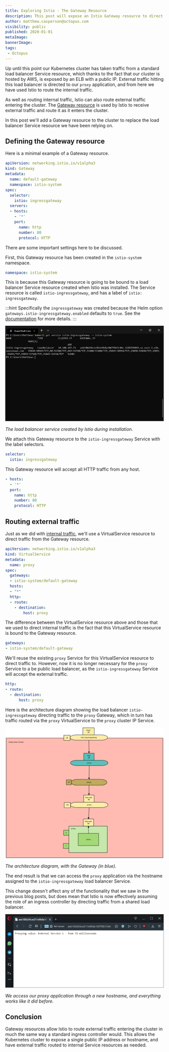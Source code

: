 ```yaml
---
title: Exploring Istio - The Gateway Resource
description: This post will expose an Istio Gateway resource to direct external traffic into the cluster
author: matthew.casperson@octopus.com
visibility: public
published: 2020-01-01
metaImage:
bannerImage:
tags:
 - Octopus
---
```


Up until this point our Kubernetes cluster has taken traffic from a standard load balancer Service resource, which thanks to the fact that our cluster is hosted by AWS, is exposed by an ELB with a public IP. External traffic hitting this load balancer is directed to our `proxy` application, and from here we have used Istio to route the internal traffic.

As well as routing internal traffic, Istio can also route external traffic entering the cluster. The [Gateway resource](https://istio.io/docs/reference/config/networking/v1alpha3/gateway/) is used by Istio to receive external traffic and route it as it enters the cluster.

In this post we'll add a Gateway resource to the cluster to replace the load balancer Service resource we have been relying on.

## Defining the Gateway resource

Here is a minimal example of a Gateway resource.

```YAML
apiVersion: networking.istio.io/v1alpha3
kind: Gateway
metadata:
  name: default-gateway
  namespace: istio-system
spec:
  selector:
    istio: ingressgateway
  servers:
  - hosts:
    - '*'
    port:
      name: http
      number: 80
      protocol: HTTP
```

There are some important settings here to be discussed.

First, this Gateway resource has been created in the `istio-system` namespace.

```YAML
namespace: istio-system
```

This is because this Gateway resource is going to be bound to a load balancer Service resource created when Istio was installed. The Service resource is called `istio-ingressgateway`, and has a label of `istio: ingressgateway`.

:::hint
Specifically the `ingressgateway` was created because the Helm option `gateways.istio-ingressgateway.enabled` defaults to `true`. See the [documentation](https://istio.io/docs/reference/config/installation-options/) for more details.
:::

![](ingressgateway.png "width=500")

*The load balancer service created by Istio during installation.*

We attach this Gateway resource to the `istio-ingressgateway` Service with the label selectors.

```YAML
selector:
  istio: ingressgateway
```

This Gateway resource will accept all HTTP traffic from any host.

```YAML
- hosts:
  - '*'
  port:
    name: http
    number: 80
    protocol: HTTP
```

## Routing external traffic

Just as we did with [internal traffic](/blog/2019-09/istio/istio-virtualservice/index.md), we'll use a VirtualService resource to direct traffic from the Gateway resource.

```YAML
apiVersion: networking.istio.io/v1alpha3
kind: VirtualService
metadata:
  name: proxy
spec:
  gateways:
  - istio-system/default-gateway
  hosts:
  - "*"
  http:
  - route:
    - destination:
        host: proxy
```

The difference between the VirtualService resource above and those that we used to direct internal traffic is the fact that this VirtualService resource is bound to the Gateway resource.

```YAML
gateways:
- istio-system/default-gateway
```

We'll reuse the existing `proxy` Service for this VirtualService resource to direct traffic to. However, now it is no longer necessary for the `proxy` Service to a be public load balancer, as the `istio-ingressgateway` Service will accept the external traffic.

```YAML
http:
- route:
  - destination:
      host: proxy
```

Here is the architecture diagram showing the load balancer `istio-ingressgateway` directing traffic to the `proxy` Gateway, which in turn has traffic routed via the `proxy` VirtualService to the `proxy` cluster IP Service.

![](istio-gateway.svg "width=500")

*The architecture diagram, with the Gateway (in blue).*

The end result is that we can access the `proxy` application via the hostname assigned to the `istio-ingressgateway` load balancer Service.

This change doesn't affect any of the functionality that we saw in the previous blog posts, but does mean that Istio is now effectively assuming the role of an ingress controller by directing traffic from a shared load balancer.

![](browser.png "width=500")

*We access our proxy application through a new hostname, and everything works like it did before.*

## Conclusion

Gateway resources allow Istio to route external traffic entering the cluster in much the same way a standard ingress controller would. This allows the Kubernetes cluster to expose a single public IP address or hostname, and have external traffic routed to internal Service resources as needed.
